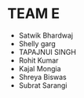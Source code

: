 # TEAM E

* Satwik Bhardwaj
* Shelly garg
* TAPAJNUI SINGH
* Rohit Kumar
* Kajal Mongia
* Shreya Biswas
* Subrat Sarangi